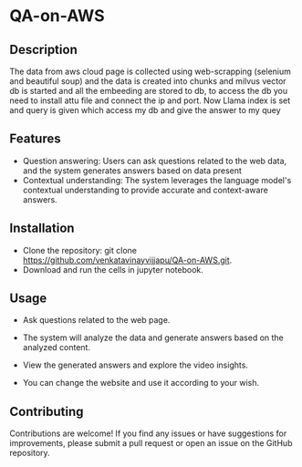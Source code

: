 # QA-on-AWS

## Description

The data from aws cloud page is collected using web-scrapping (selenium and beautiful soup) and the data is created into chunks and milvus vector db is started and all the embeeding are stored to db, to access the db you need to install attu file and connect the ip and port. Now Llama index is set and query is given which access my db and give the answer to my quey

## Features

- Question answering: Users can ask questions related to the web data, and the system generates answers based on data present
- Contextual understanding: The system leverages the language model's contextual understanding to provide accurate and context-aware answers.

## Installation

- Clone the repository: git clone https://github.com/venkatavinayvijjapu/QA-on-AWS.git.
- Download and run the cells in jupyter notebook.
## Usage

- Ask questions related to the web page.
- The system will analyze the data and generate answers based on the analyzed content.
- View the generated answers and explore the video insights.

- You can change the website and use it according to your wish.

## Contributing

Contributions are welcome! If you find any issues or have suggestions for improvements, please submit a pull request or open an issue on the GitHub repository.


